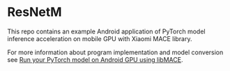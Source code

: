 # ResNetM

This repo contains an example Android application of PyTorch model inference acceleration on mobile GPU with Xiaomi MACE library.

For more information about program implementation and model conversion see [Run your PyTorch model on Android GPU using libMACE](https://medium.com/@v.hramchenko/run-your-pytorch-model-on-android-gpu-using-libmace-7e43f623d95c).


